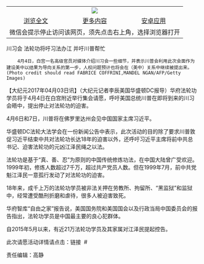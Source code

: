 

<table>
  <tr>
    <td align="center" colspan="3">
      <a href="https://github.com/ogate/ogate/blob/master/README.md"><img src="https://cloud.githubusercontent.com/assets/11880933/13434984/f430fae2-e012-11e5-814f-c2df1e82b247.jpg"/></a>
    </td>
  </tr>
  <tr>
    <td align="center">
      <a href="https://s3.ap-south-1.amazonaws.com/ogatem/oGate.htm?c815913&from=oNote">浏览全文</a>
    </td>
    <td align="center">
      <a href="https://s3.ap-south-1.amazonaws.com/ogatem/oGate.htm?from=oNote">更多内容</a>
    </td>
    <td align="center">
      <a href="https://raw.githubusercontent.com/ogate/up/master/ogate.apk">安卓应用</a>
    </td>
  </tr>
  <tr>
    <td align="center" colspan="3">
      微信会提示停止访问该网页，须先点击右上角，选择浏览器打开
    </td>
  </tr>
</table>    



川习会 法轮功将吁习法办江 并吁川普帮忙






        4月4日，白宫一名高级官员对媒体介绍川习会一些细节，并表示川普会利用此次会面作为建设美中以结果为导向关系的第一步，人权问题预计也将会在（美中）关系中继续被提出来。 (Photo credit should read FABRICE COFFRINI,MANDEL NGAN/AFP/Getty Images)




【大纪元2017年04月03日讯】（大纪元记者李辰美国华盛顿DC报导）华府法轮功学员将于4月4日在白宫附近举行集会请愿，呼吁美国总统川普在即将到来的川习会晤中，提出停止对法轮功的迫害。


4月6日和7日，川普将在佛罗里达州会见中国国家主席习近平。


华盛顿DC法轮大法学会在一份新闻公告中表示，此次活动的目的除了要求川普敦促习近平结束中共对法轮功长达18年的迫害以外，还呼吁习近平主席将前中共总书记、迫害法轮功的元凶江泽民绳之以法。


法轮功是基于“真、善、忍”为原则的中国传统修炼功法，在中国大陆曾广受欢迎。1999年初，修炼人数超过7千万，超过共产党员人数。但在1999年7月，前中共党魁江泽民一意孤行发动了对法轮功的迫害。


18年来，成千上万的法轮功学员被非法关押在劳教所、拘留所、“黑监狱”和监狱中，经常遭受酷刑折磨和虐待，很多人被迫害致死。


华府智库“自由之家”报告说，美国国务院和美国国会以及行政当局中国委员会的报告指出，法轮功学员是中国最主要的良心犯群体。


自2015年5月以来，有近21万法轮功学员及其家属对江泽民提起控告。


此次请愿活动详情请点击：链接  #


责任编辑：高静




